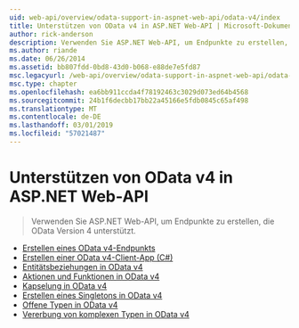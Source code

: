 ```yaml
---
uid: web-api/overview/odata-support-in-aspnet-web-api/odata-v4/index
title: Unterstützen von OData v4 in ASP.NET Web-API | Microsoft-Dokumentation
author: rick-anderson
description: Verwenden Sie ASP.NET Web-API, um Endpunkte zu erstellen, die OData Version 4 unterstützt.
ms.author: riande
ms.date: 06/26/2014
ms.assetid: bb807fdd-0bd8-43d0-b068-e88de7e5fd87
msc.legacyurl: /web-api/overview/odata-support-in-aspnet-web-api/odata-v4
msc.type: chapter
ms.openlocfilehash: ea6bb911ccda4f78192463c3029d073ed64b4568
ms.sourcegitcommit: 24b1f6decbb17bb22a45166e5fdb0845c65af498
ms.translationtype: MT
ms.contentlocale: de-DE
ms.lasthandoff: 03/01/2019
ms.locfileid: "57021487"
---
```

<a name="supporting-odata-v4-in-aspnet-web-api"></a>Unterstützen von OData v4 in ASP.NET Web-API
====================
> Verwenden Sie ASP.NET Web-API, um Endpunkte zu erstellen, die OData Version 4 unterstützt.


- [Erstellen eines OData v4-Endpunkts](create-an-odata-v4-endpoint.md)
- [Erstellen einer OData v4-Client-App (C#)](create-an-odata-v4-client-app.md)
- [Entitätsbeziehungen in OData v4](entity-relations-in-odata-v4.md)
- [Aktionen und Funktionen in OData v4](odata-actions-and-functions.md)
- [Kapselung in OData v4](odata-containment-in-web-api-22.md)
- [Erstellen eines Singletons in OData v4](using-a-singleton-in-an-odata-endpoint-in-web-api-22.md)
- [Offene Typen in OData v4](use-open-types-in-odata-v4.md)
- [Vererbung von komplexen Typen in OData v4](complex-type-inheritance-in-odata-v4.md)
